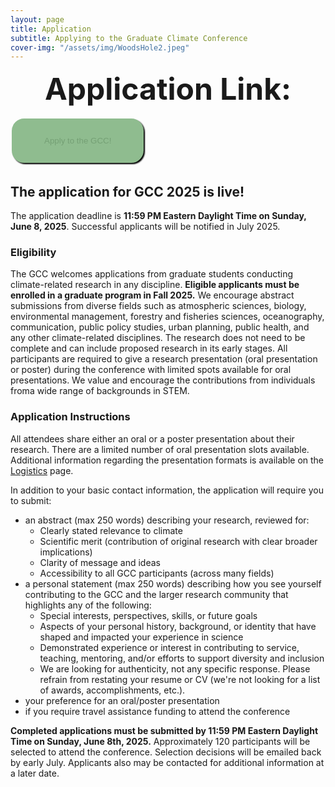 ```yaml
---
layout: page
title: Application
subtitle: Applying to the Graduate Climate Conference
cover-img: "/assets/img/WoodsHole2.jpeg"
---
```

<p align="center"><font size="20"><strong>Application Link: </strong></font></p>

<style>
.button {
  border: none;
  color: #75A075;
  fontsize: 1.5rem;
  padding: 1.5rem 3rem;
  text-align: center;
  text-decoration: none;
  display: inline-block;
  margin: 4px 2px;
  transition-duration: 0.3s;
  cursor: pointer;
  background-color:  #8FBC8F; 
  border: 4px solid #8FBC8F;
  border-radius: 20px;
  box-shadow: 2px 2px 2px black;
}

.button:hover {
  background-color: light-gray;
  color: #0085A1;
  box-shadow: 2px 2px 2px black;
  text-decoration: underline;
}
</style> 


<div class="text-center">
<a target="_blank" href="https://forms.gle/vCZsuyizsSuYM2Ms6">
<button class="button">Apply to the GCC!</button> </a>
</div>


## The application for GCC 2025 is live! 
The application deadline is __11:59 PM Eastern Daylight Time on Sunday, June 8, 2025__. Successful applicants will be notified in July 2025.

<!-- ### Application for GCC 2024 are closed! -->


### Eligibility
The GCC welcomes applications from graduate students conducting climate-related research in any discipline. __Eligible applicants must be enrolled in a graduate program in Fall 2025.__ We encourage abstract submissions from diverse fields such as atmospheric sciences, biology, environmental management, forestry and fisheries sciences, oceanography, communication, public policy studies, urban planning, public health, and any other climate-related disciplines. The research does not need to be complete and can include proposed research in its early stages. All participants are required to give a research presentation (oral presentation or poster) during the conference with limited spots available for oral presentations. We value and encourage the contributions from individuals froma wide range of backgrounds in STEM.

<!--### Applications for GCC 2025 will begin by mid-May. Please check this site regularly for updates.-->
### Application Instructions

All attendees share either an oral or a poster presentation about their research. There are a limited number of oral presentation slots available. Additional information regarding the presentation formats is available on the [Logistics](https://graduateclimateconference.github.io/logistics/) page.

In addition to your basic contact information, the application will require you to submit:
- an abstract (max 250 words) describing your research, reviewed for:
    - Clearly stated relevance to climate 
    - Scientific merit (contribution of original research with clear broader implications)
    - Clarity of message and ideas
    - Accessibility to all GCC participants (across many fields)
- a personal statement (max 250 words) ​describing how you see yourself contributing to the GCC and the larger research community that highlights any of the following:
    - Special interests, perspectives, skills, or future goals
    - Aspects of your personal history, background, or identity that have shaped and impacted your experience in science
    - Demonstrated experience or interest in contributing to service, teaching, mentoring, and/or efforts to support diversity and inclusion
    - We are looking for authenticity, not any specific response. Please refrain from restating your resume or CV (we're not looking for a list of awards, accomplishments, etc.).
- your preference for an oral/poster presentation
- if you require travel assistance funding to attend the conference

__Completed applications must be submitted by 11:59 PM Eastern Daylight Time on Sunday, June 8th, 2025.__ Approximately 120 participants will be selected to attend the conference. Selection decisions will be emailed back by early July. Applicants also may be contacted for additional information at a later date.
